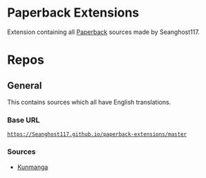 # Paperback Extensions

Extension containing all [Paperback](https://paperback.moe/) sources made by Seanghost117.

# Repos

## General

This contains sources which all have English translations.

### Base URL

[`https://Seanghost117.github.io/paperback-extensions/master`](https://Seanghost117.github.io/paperback-extensions/master)

### Sources

 - [Kunmanga](https://kunmanga.com)